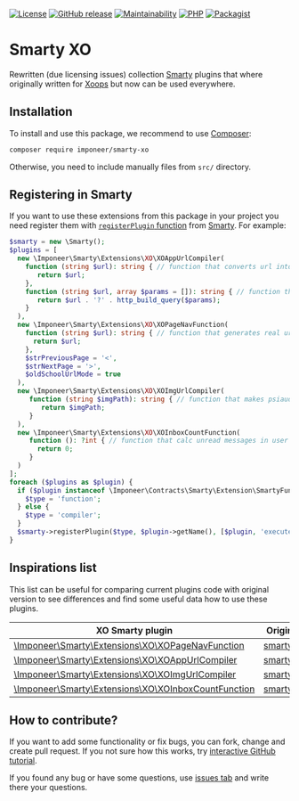 [![License](https://img.shields.io/github/license/imponeer/smarty-xo.svg)](LICENSE)
[![GitHub release](https://img.shields.io/github/release/imponeer/smarty-xo.svg)](https://github.com/imponeer/smarty-xo/releases) [![Maintainability](https://api.codeclimate.com/v1/badges/8e9a1579e56699e95b05/maintainability)](https://codeclimate.com/github/imponeer/smarty-xo/maintainability) [![PHP](https://img.shields.io/packagist/php-v/imponeer/smarty-xo.svg)](http://php.net) 
[![Packagist](https://img.shields.io/packagist/dm/imponeer/smarty-xo.svg)](https://packagist.org/packages/imponeer/smarty-xo)

# Smarty XO

Rewritten (due licensing issues) collection [Smarty](https://smarty.net) plugins that where originally written for [Xoops](https://xoops.org) but now can be used everywhere.

## Installation

To install and use this package, we recommend to use [Composer](https://getcomposer.org):

```bash
composer require imponeer/smarty-xo
```

Otherwise, you need to include manually files from `src/` directory. 

## Registering in Smarty

If you want to use these extensions from this package in your project you need register them with [`registerPlugin` function](https://www.smarty.net/docs/en/api.register.plugin.tpl) from [Smarty](https://www.smarty.net). For example:
```php
$smarty = new \Smarty();
$plugins = [
  new \Imponeer\Smarty\Extensions\XO\XOAppUrlCompiler(
    function (string $url): string { // function that converts url into path
       return $url;
    },
    function (string $url, array $params = []): string { // function that adds params to path
       return $url . '?' . http_build_query($params);
    }
  ),
  new \Imponeer\Smarty\Extensions\XO\XOPageNavFunction(
    function (string $url): string { // function that generates real url
      return $url;
    },
    $strPreviousPage = '<',
    $strNextPage = '>',
    $oldSchoolUrlMode = true
  ),
  new \Imponeer\Smarty\Extensions\XO\XOImgUrlCompiler(
     function (string $imgPath): string { // function that makes psiaudo path into real assets path
        return $imgPath;
     }
  ),
  new \Imponeer\Smarty\Extensions\XO\XOInboxCountFunction(
     function (): ?int { // function that calc unread messages in user inbox 
       return 0;
     }
  )
];
foreach ($plugins as $plugin) {
  if ($plugin instanceof \Imponeer\Contracts\Smarty\Extension\SmartyFunctionInterface) {
    $type = 'function';
  } else {
    $type = 'compiler';
  }
  $smarty->registerPlugin($type, $plugin->getName(), [$plugin, 'execute']);
}
```

## Inspirations list

This list can be useful for comparing current plugins code with original version to see differences and find some useful data how to use these plugins.

| XO Smarty plugin | Original Plugin (from [Xoops](https://xoops.org)) |
|---------------|-----------------|
| [\Imponeer\Smarty\Extensions\XO\XOPageNavFunction](./src/XOPageNavFunction.php) | [smarty_function_xoPageNav](https://github.com/XOOPS/XoopsCore25/blob/v2.5.8/htdocs/class/smarty/xoops_plugins/function.xoPageNav.php) |
| [\Imponeer\Smarty\Extensions\XO\XOAppUrlCompiler](./src/XOAppUrlCompiler.php) | [smarty_compiler_xoAppUrl](https://github.com/XOOPS/XoopsCore25/blob/v2.5.8/htdocs/class/smarty/xoops_plugins/compiler.xoAppUrl.php) |
| [\Imponeer\Smarty\Extensions\XO\XOImgUrlCompiler](./src/XOImgUrlCompiler.php) | [smarty_compiler_xoImgUrl](https://github.com/XOOPS/XoopsCore25/blob/v2.5.8/htdocs/class/smarty/xoops_plugins/compiler.xoImgUrl.php) |
| [\Imponeer\Smarty\Extensions\XO\XOInboxCountFunction](./src/XOInboxCountFunction.php) | [smarty_function_xoInboxCount](https://github.com/XOOPS/XoopsCore25/blob/v2.5.8/htdocs/class/smarty/xoops_plugins/function.xoInboxCount.php) |

## How to contribute?

If you want to add some functionality or fix bugs, you can fork, change and create pull request. If you not sure how this works, try [interactive GitHub tutorial](https://try.github.io).

If you found any bug or have some questions, use [issues tab](https://github.com/imponeer/smarty-xo/issues) and write there your questions.